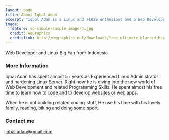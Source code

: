 ```yaml
---
layout: page
title: About Iqbal Adan
excerpt: "Iqbal Adan is a Linux and FLOSS enthusiast and a Web Developer."
image:
  feature: so-simple-sample-image-4.jpg
  credit: WeGraphics
  creditlink: http://wegraphics.net/downloads/free-ultimate-blurred-background-pack/
---
```


Web Developer and Linux Big Fan from Indonesia

### More Information

Iqbal Adan has spent almost 5+ years as Experienced Linux Administrator and hardening Linux Server. Right now he is diving into the new world of Web Development and related Programming Skills. He spent almost his free time to learn how to code  and to develop websites or web apps.

When he is not building related coding stuff, He use his time with his lovely family, reading, biking and doing some sport.

### Contact me

[iqbal.adan@gmail.com](mailto:iqbal.adan@gmail.com)
